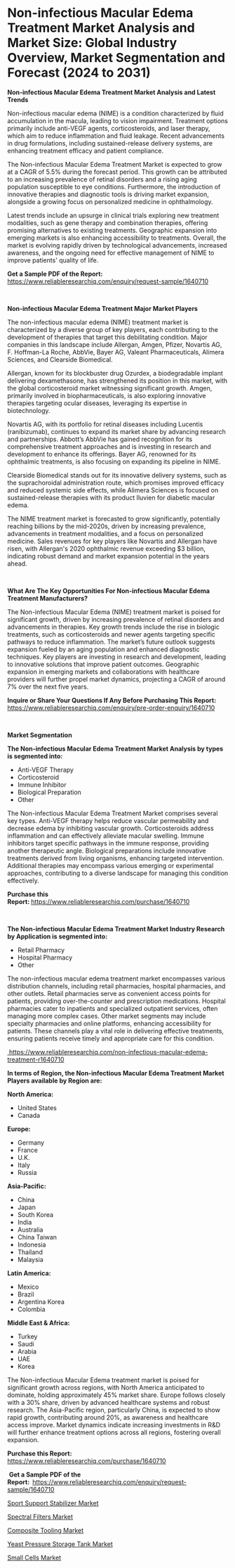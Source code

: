 <p><h1>Non-infectious Macular Edema Treatment Market Analysis and Market Size: Global Industry Overview, Market Segmentation and Forecast (2024 to 2031)</h1></p><p><strong>Non-infectious Macular Edema Treatment Market Analysis and Latest Trends</strong></p>
<p><p>Non-infectious macular edema (NIME) is a condition characterized by fluid accumulation in the macula, leading to vision impairment. Treatment options primarily include anti-VEGF agents, corticosteroids, and laser therapy, which aim to reduce inflammation and fluid leakage. Recent advancements in drug formulations, including sustained-release delivery systems, are enhancing treatment efficacy and patient compliance.</p><p>The Non-infectious Macular Edema Treatment Market is expected to grow at a CAGR of 5.5% during the forecast period. This growth can be attributed to an increasing prevalence of retinal disorders and a rising aging population susceptible to eye conditions. Furthermore, the introduction of innovative therapies and diagnostic tools is driving market expansion, alongside a growing focus on personalized medicine in ophthalmology.</p><p>Latest trends include an upsurge in clinical trials exploring new treatment modalities, such as gene therapy and combination therapies, offering promising alternatives to existing treatments. Geographic expansion into emerging markets is also enhancing accessibility to treatments. Overall, the market is evolving rapidly driven by technological advancements, increased awareness, and the ongoing need for effective management of NIME to improve patients' quality of life.</p></p>
<p><strong>Get a Sample PDF of the Report:&nbsp;</strong> <a href="https://www.reliableresearchiq.com/enquiry/request-sample/1640710?utm_campaign=1461&utm_medium=2&utm_source=Github&utm_content=ia&utm_term=11102024&utm_id=non-infectious-macular-edema-treatment">https://www.reliableresearchiq.com/enquiry/request-sample/1640710</a></p>
<p>&nbsp;</p>
<p><strong>Non-infectious Macular Edema Treatment Major Market Players</strong></p>
<p><p>The non-infectious macular edema (NIME) treatment market is characterized by a diverse group of key players, each contributing to the development of therapies that target this debilitating condition. Major companies in this landscape include Allergan, Amgen, Pfizer, Novartis AG, F. Hoffman-La Roche, AbbVie, Bayer AG, Valeant Pharmaceuticals, Alimera Sciences, and Clearside Biomedical.</p><p>Allergan, known for its blockbuster drug Ozurdex, a biodegradable implant delivering dexamethasone, has strengthened its position in this market, with the global corticosteroid market witnessing significant growth. Amgen, primarily involved in biopharmaceuticals, is also exploring innovative therapies targeting ocular diseases, leveraging its expertise in biotechnology. </p><p>Novartis AG, with its portfolio for retinal diseases including Lucentis (ranibizumab), continues to expand its market share by advancing research and partnerships. Abbott’s AbbVie has gained recognition for its comprehensive treatment approaches and is investing in research and development to enhance its offerings. Bayer AG, renowned for its ophthalmic treatments, is also focusing on expanding its pipeline in NIME.</p><p>Clearside Biomedical stands out for its innovative delivery systems, such as the suprachoroidal administration route, which promises improved efficacy and reduced systemic side effects, while Alimera Sciences is focused on sustained-release therapies with its product Iluvien for diabetic macular edema.</p><p>The NIME treatment market is forecasted to grow significantly, potentially reaching billions by the mid-2020s, driven by increasing prevalence, advancements in treatment modalities, and a focus on personalized medicine. Sales revenues for key players like Novartis and Allergan have risen, with Allergan's 2020 ophthalmic revenue exceeding $3 billion, indicating robust demand and market expansion potential in the years ahead.</p></p>
<p>&nbsp;</p>
<p><strong>What Are The Key Opportunities For Non-infectious Macular Edema Treatment Manufacturers?</strong></p>
<p><p>The Non-infectious Macular Edema (NIME) treatment market is poised for significant growth, driven by increasing prevalence of retinal disorders and advancements in therapies. Key growth trends include the rise in biologic treatments, such as corticosteroids and newer agents targeting specific pathways to reduce inflammation. The market’s future outlook suggests expansion fueled by an aging population and enhanced diagnostic techniques. Key players are investing in research and development, leading to innovative solutions that improve patient outcomes. Geographic expansion in emerging markets and collaborations with healthcare providers will further propel market dynamics, projecting a CAGR of around 7% over the next five years.</p></p>
<p><strong>Inquire or Share Your Questions If Any Before Purchasing This Report:</strong> <a href="https://www.reliableresearchiq.com/enquiry/pre-order-enquiry/1640710?utm_campaign=1461&utm_medium=2&utm_source=Github&utm_content=ia&utm_term=11102024&utm_id=non-infectious-macular-edema-treatment">https://www.reliableresearchiq.com/enquiry/pre-order-enquiry/1640710</a></p>
<p>&nbsp;</p>
<p><strong>Market Segmentation</strong></p>
<p><strong>The Non-infectious Macular Edema Treatment Market Analysis by types is segmented into:</strong></p>
<p><ul><li>Anti-VEGF Therapy</li><li>Corticosteroid</li><li>Immune Inhibitor</li><li>Biological Preparation</li><li>Other</li></ul></p>
<p><p>The Non-infectious Macular Edema Treatment Market comprises several key types. Anti-VEGF therapy helps reduce vascular permeability and decrease edema by inhibiting vascular growth. Corticosteroids address inflammation and can effectively alleviate macular swelling. Immune inhibitors target specific pathways in the immune response, providing another therapeutic angle. Biological preparations include innovative treatments derived from living organisms, enhancing targeted intervention. Additional therapies may encompass various emerging or experimental approaches, contributing to a diverse landscape for managing this condition effectively.</p></p>
<p><strong>Purchase this Report:&nbsp;</strong><a href="https://www.reliableresearchiq.com/purchase/1640710?utm_campaign=1461&utm_medium=2&utm_source=Github&utm_content=ia&utm_term=11102024&utm_id=non-infectious-macular-edema-treatment">https://www.reliableresearchiq.com/purchase/1640710</a></p>
<p>&nbsp;</p>
<p><strong>The Non-infectious Macular Edema Treatment Market Industry Research by Application is segmented into:</strong></p>
<p><ul><li>Retail Pharmacy</li><li>Hospital Pharmacy</li><li>Other</li></ul></p>
<p><p>The non-infectious macular edema treatment market encompasses various distribution channels, including retail pharmacies, hospital pharmacies, and other outlets. Retail pharmacies serve as convenient access points for patients, providing over-the-counter and prescription medications. Hospital pharmacies cater to inpatients and specialized outpatient services, often managing more complex cases. Other market segments may include specialty pharmacies and online platforms, enhancing accessibility for patients. These channels play a vital role in delivering effective treatments, ensuring patients receive timely and appropriate care for this condition.</p></p>
<p><a href="https://www.reliableresearchiq.com/non-infectious-macular-edema-treatment-r1640710?utm_campaign=1461&utm_medium=2&utm_source=Github&utm_content=ia&utm_term=11102024&utm_id=non-infectious-macular-edema-treatment">&nbsp;https://www.reliableresearchiq.com/non-infectious-macular-edema-treatment-r1640710</a></p>
<p><strong>In terms of Region, the Non-infectious Macular Edema Treatment Market Players available by Region are:</strong></p>
<p>
    <p> <strong> North America: </strong>
        <ul>
            <li>United States</li>
            <li>Canada</li>
        </ul>
        </p> 
    <p> <strong> Europe: </strong>
        <ul>
            <li>Germany</li>
            <li>France</li>
            <li>U.K.</li>
            <li>Italy</li>
            <li>Russia</li>
        </ul>
        </p> 
    <p> <strong> Asia-Pacific: </strong>
        <ul>
            <li>China</li>
            <li>Japan</li>
            <li>South Korea</li>
            <li>India</li>
            <li>Australia</li>
            <li>China Taiwan</li>
            <li>Indonesia</li>
            <li>Thailand</li>
            <li>Malaysia</li>
        </ul>
        </p> 
    <p> <strong> Latin America: </strong>
        <ul>
            <li>Mexico</li>
            <li>Brazil</li>
            <li>Argentina Korea</li>
            <li>Colombia</li>
        </ul>
        </p> 
    <p> <strong> Middle East & Africa: </strong>
        <ul>
            <li>Turkey</li>
            <li>Saudi</li>
            <li>Arabia</li>
            <li>UAE</li>
            <li>Korea</li>
        </ul>
    </p>
    </p>
<p><p>The Non-infectious Macular Edema treatment market is poised for significant growth across regions, with North America anticipated to dominate, holding approximately 45% market share. Europe follows closely with a 30% share, driven by advanced healthcare systems and robust research. The Asia-Pacific region, particularly China, is expected to show rapid growth, contributing around 20%, as awareness and healthcare access improve. Market dynamics indicate increasing investments in R&D will further enhance treatment options across all regions, fostering overall expansion.</p></p>
<p><strong>Purchase this Report: </strong><a href="https://www.reliableresearchiq.com/purchase/1640710?utm_campaign=1461&utm_medium=2&utm_source=Github&utm_content=ia&utm_term=11102024&utm_id=non-infectious-macular-edema-treatment">https://www.reliableresearchiq.com/purchase/1640710</a></p>
<p>&nbsp;<strong>Get a Sample PDF of the Report:&nbsp;&nbsp;</strong><a href="https://www.reliableresearchiq.com/enquiry/request-sample/1640710?utm_campaign=1461&utm_medium=2&utm_source=Github&utm_content=ia&utm_term=11102024&utm_id=non-infectious-macular-edema-treatment">https://www.reliableresearchiq.com/enquiry/request-sample/1640710</a></p>
<p><strong></strong></p>
<p><p><a href="https://github.com/ellenqyqdyches/Market-Research-Report-List-1/blob/main/sport-support-stabilizer-market.md?utm_campaign=1461&utm_medium=2&utm_source=Github&utm_content=ia&utm_term=11102024&utm_id=non-infectious-macular-edema-treatment">Sport Support Stabilizer Market</a></p><p><a href="https://github.com/azucena6lzcou/Market-Research-Report-List-1/blob/main/spectral-filters-market.md?utm_campaign=1461&utm_medium=2&utm_source=Github&utm_content=ia&utm_term=11102024&utm_id=non-infectious-macular-edema-treatment">Spectral Filters Market</a></p><p><a href="https://issuu.com/reportprime-2/docs/composite-tooling-market-size-2030._ed95a2be18d7e2?utm_campaign=1461&utm_medium=2&utm_source=Github&utm_content=ia&utm_term=11102024&utm_id=non-infectious-macular-edema-treatment">Composite Tooling Market</a></p><p><a href="https://www.linkedin.com/pulse/driving-market-forces-yeast-pressure-storage-tank-trends-dpq8c?utm_campaign=1461&utm_medium=2&utm_source=Github&utm_content=ia&utm_term=11102024&utm_id=non-infectious-macular-edema-treatment">Yeast Pressure Storage Tank Market</a></p><p><a href="https://issuu.com/reportprime-2/docs/small-cells-market-size-2030.pptx_9d265d1dcabf23?utm_campaign=1461&utm_medium=2&utm_source=Github&utm_content=ia&utm_term=11102024&utm_id=non-infectious-macular-edema-treatment">Small Cells Market</a></p></p>